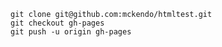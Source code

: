     git clone git@github.com:mckendo/htmltest.git
    git checkout gh-pages
    git push -u origin gh-pages

